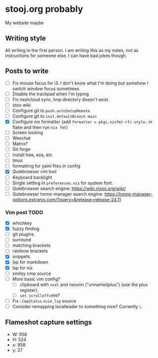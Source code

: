 # stooj.org probably

My website maybe

## Writing style

All writing in the first person. I am writing this as my notes, not as instructions for someone else.
I can have bad jokes though.

## Posts to write

- [ ] Fix mouse focus for i3. I don't know what I'm doing but somehow I switch window focus sometimes.
- [ ] Disable the trackpad when I'm typing
- [ ] Fix nextcloud sync, tmp directory doesn't exist
- [ ] stoo wiki
- [ ] Configure git to `push.autoSetupRemote`
- [ ] Configure git to `init.defaultBranch main`
- [x] Configure nix formatter (add `formatter = pkgs.nixfmt-rfc-style;` in flake and then run `nix fmt`)
- [ ] Screen locking
- [ ] Weechat
- [ ] Matrix?
- [ ] Git forge
- [ ] install tree, eza, etc
- [ ] tmux
- [ ] formatting for yaml files in config
- [x] Qutebrowser vim tool
- [ ] Keyboard backlight
- [ ] Single setting in `preferences.nix` for system font.
- [ ] Qutebrowser search engine: https://wiki.nixos.org/wiki/
- [ ] Qutebrowser home-manager search engine: https://home-manager-options.extranix.com/?query=&release=release-24.11

### Vim post TODO

- [x] whichkey
- [x] fuzzy finding
- [ ] git plugins
- [ ] surround
- [ ] matching brackets
- [ ] rainbow brackets
- [x] snippets
- [x] lsp for markdown
- [x] lsp for nix
- [ ] smiley cmp source
- [ ] More basic vim config?
  - [ ] clipboard with `xsel` and neovim ("unnamedplus") (use the plus register).
  - [ ] `set scrolloff=999`?
- [ ] Fix `:CmpStatus` `nvim_lsp` source
- [ ] Consider remapping localleader to something nice? Currently `\`.

## Flameshot capture settings

- W: 956
- H: 524
- x: 958
- y: 27
